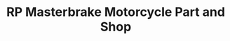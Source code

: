 ---
title: "RP Masterbrake Motorcycle Part and Shop"
url: /borongan-city/rp-masterbrake-motorcycle-part-and-shop/
shop: shop
---